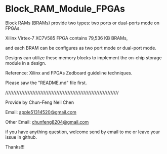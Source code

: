 # Block_RAM_Module_FPGAs
Block RAMs (BRAMs) provide two types: two ports or dual-ports mode on FPGAs.


Xilinx Virtex-7 XC7V585 FPGA contains 79,536 KB BRAMs, 

and each BRAM can be configures as two port mode or dual-port mode.

Designs can utilize these memory blocks to implement the on-chip storage module in a design.

Reference: Xilinx and FPGAs Zedboard guideline techniques.

Please saw the "README.md" file first.

///////////////////////////////////////////////////////////////////////

Provide by Chun-Feng Neil Chen

Email: apple51314520@gmail.com

Other Email: chunfeng8204@gmail.com


if you have anything question, welcome send by email to me or leave your issue in github.

Thanks!!! 
